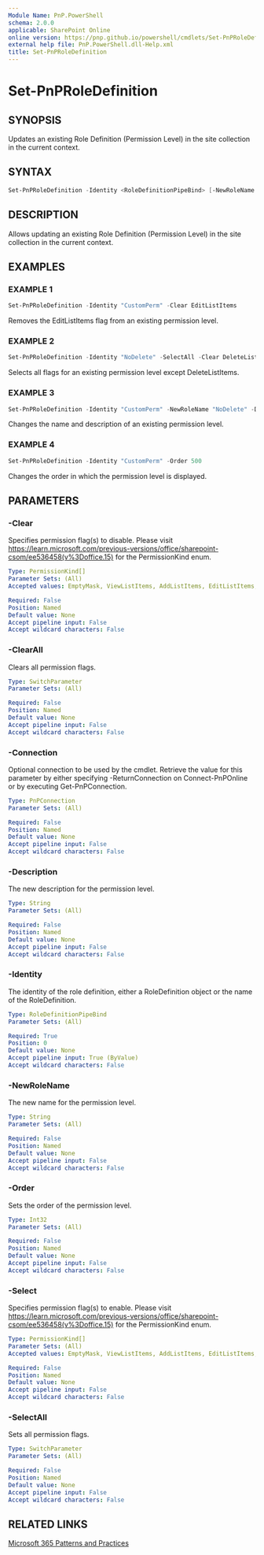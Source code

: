 ```yaml
---
Module Name: PnP.PowerShell
schema: 2.0.0
applicable: SharePoint Online
online version: https://pnp.github.io/powershell/cmdlets/Set-PnPRoleDefinition.html
external help file: PnP.PowerShell.dll-Help.xml
title: Set-PnPRoleDefinition
---
```

  
# Set-PnPRoleDefinition

## SYNOPSIS
Updates an existing Role Definition (Permission Level) in the site collection in the current context.

## SYNTAX

```powershell
Set-PnPRoleDefinition -Identity <RoleDefinitionPipeBind> [-NewRoleName <String>] [-Description <String>] [-Order <Int32>] [-SelectAll] [-ClearAll] [-Select <PermissionKind[]>] [-Clear <PermissionKind[]>] [-Connection <PnPConnection>] 
```

## DESCRIPTION
Allows updating an existing Role Definition (Permission Level) in the site collection in the current context.

## EXAMPLES

### EXAMPLE 1
```powershell
Set-PnPRoleDefinition -Identity "CustomPerm" -Clear EditListItems
```
Removes the EditListItems flag from an existing permission level.

### EXAMPLE 2
```powershell
Set-PnPRoleDefinition -Identity "NoDelete" -SelectAll -Clear DeleteListItems
```

Selects all flags for an existing permission level except DeleteListItems.

### EXAMPLE 3
```powershell
Set-PnPRoleDefinition -Identity "CustomPerm" -NewRoleName "NoDelete" -Description "Contribute without delete"
```

Changes the name and description of an existing permission level.

### EXAMPLE 4
```powershell
Set-PnPRoleDefinition -Identity "CustomPerm" -Order 500
```

Changes the order in which the permission level is displayed.

## PARAMETERS

### -Clear
Specifies permission flag(s) to disable. Please visit https://learn.microsoft.com/previous-versions/office/sharepoint-csom/ee536458(v%3Doffice.15) for the PermissionKind enum.

```yaml
Type: PermissionKind[]
Parameter Sets: (All)
Accepted values: EmptyMask, ViewListItems, AddListItems, EditListItems, DeleteListItems, ApproveItems, OpenItems, ViewVersions, DeleteVersions, CancelCheckout, ManagePersonalViews, ManageLists, ViewFormPages, AnonymousSearchAccessList, Open, ViewPages, AddAndCustomizePages, ApplyThemeAndBorder, ApplyStyleSheets, ViewUsageData, CreateSSCSite, ManageSubwebs, CreateGroups, ManagePermissions, BrowseDirectories, BrowseUserInfo, AddDelPrivateWebParts, UpdatePersonalWebParts, ManageWeb, AnonymousSearchAccessWebLists, UseClientIntegration, UseRemoteAPIs, ManageAlerts, CreateAlerts, EditMyUserInfo, EnumeratePermissions, FullMask

Required: False
Position: Named
Default value: None
Accept pipeline input: False
Accept wildcard characters: False
```

### -ClearAll
Clears ​all permission flags.

```yaml
Type: SwitchParameter
Parameter Sets: (All)

Required: False
Position: Named
Default value: None
Accept pipeline input: False
Accept wildcard characters: False
```

### -Connection
Optional connection to be used by the cmdlet. Retrieve the value for this parameter by either specifying -ReturnConnection on Connect-PnPOnline or by executing Get-PnPConnection.

```yaml
Type: PnPConnection
Parameter Sets: (All)

Required: False
Position: Named
Default value: None
Accept pipeline input: False
Accept wildcard characters: False
```

### -Description
The new description for the permission level.

```yaml
Type: String
Parameter Sets: (All)

Required: False
Position: Named
Default value: None
Accept pipeline input: False
Accept wildcard characters: False
```

### -Identity
The identity of the role definition, either a RoleDefinition object or the name of the RoleDefinition.

```yaml
Type: RoleDefinitionPipeBind
Parameter Sets: (All)

Required: True
Position: 0
Default value: None
Accept pipeline input: True (ByValue)
Accept wildcard characters: False
```

### -NewRoleName
The new name for the permission level.

```yaml
Type: String
Parameter Sets: (All)

Required: False
Position: Named
Default value: None
Accept pipeline input: False
Accept wildcard characters: False
```

### -Order
Sets the order of the permission level.

```yaml
Type: Int32
Parameter Sets: (All)

Required: False
Position: Named
Default value: None
Accept pipeline input: False
Accept wildcard characters: False
```

### -Select
Specifies permission flag(s) to enable. Please visit https://learn.microsoft.com/previous-versions/office/sharepoint-csom/ee536458(v%3Doffice.15) for the PermissionKind enum.

```yaml
Type: PermissionKind[]
Parameter Sets: (All)
Accepted values: EmptyMask, ViewListItems, AddListItems, EditListItems, DeleteListItems, ApproveItems, OpenItems, ViewVersions, DeleteVersions, CancelCheckout, ManagePersonalViews, ManageLists, ViewFormPages, AnonymousSearchAccessList, Open, ViewPages, AddAndCustomizePages, ApplyThemeAndBorder, ApplyStyleSheets, ViewUsageData, CreateSSCSite, ManageSubwebs, CreateGroups, ManagePermissions, BrowseDirectories, BrowseUserInfo, AddDelPrivateWebParts, UpdatePersonalWebParts, ManageWeb, AnonymousSearchAccessWebLists, UseClientIntegration, UseRemoteAPIs, ManageAlerts, CreateAlerts, EditMyUserInfo, EnumeratePermissions, FullMask

Required: False
Position: Named
Default value: None
Accept pipeline input: False
Accept wildcard characters: False
```

### -SelectAll
Sets all permission flags.

```yaml
Type: SwitchParameter
Parameter Sets: (All)

Required: False
Position: Named
Default value: None
Accept pipeline input: False
Accept wildcard characters: False
```


## RELATED LINKS

[Microsoft 365 Patterns and Practices](https://aka.ms/m365pnp)

